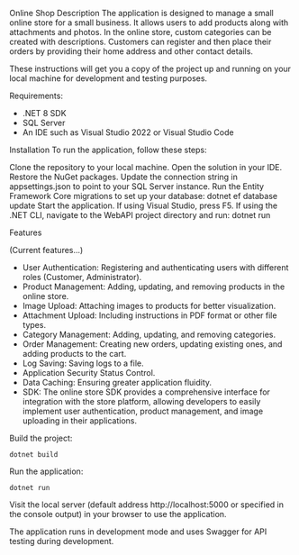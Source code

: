 Online Shop
Description
The application is designed to manage a small online store for a small business. It allows users to add products along with attachments and photos. In the online store, custom categories can be created with descriptions. Customers can register and then place their orders by providing their home address and other contact details.

These instructions will get you a copy of the project up and running on your local machine for development and testing purposes.

Requirements:

- .NET 8 SDK
- SQL Server
- An IDE such as Visual Studio 2022 or Visual Studio Code

Installation
To run the application, follow these steps:

 Clone the repository to your local machine.
 Open the solution in your IDE.
 Restore the NuGet packages.
 Update the connection string in appsettings.json to point to your SQL Server instance.
 Run the Entity Framework Core migrations to set up your database: dotnet ef database update
 Start the application. If using Visual Studio, press F5. If using the .NET CLI, navigate to the WebAPI project directory and run: dotnet run

Features

(Current features...)    
- User Authentication: Registering and authenticating users with different roles (Customer, Administrator).
- Product Management: Adding, updating, and removing products in the online store.
- Image Upload: Attaching images to products for better visualization.
- Attachment Upload: Including instructions in PDF format or other file types.
- Category Management: Adding, updating, and removing categories.
- Order Management: Creating new orders, updating existing ones, and adding products to the cart.
- Log Saving: Saving logs to a file.
- Application Security Status Control.
- Data Caching: Ensuring greater application fluidity.
- SDK: The online store SDK provides a comprehensive interface for integration with the store platform, allowing developers to easily implement user authentication, product management, and image uploading in their applications.

Build the project:

    
    dotnet build
    


Run the application:

    
    dotnet run
    


Visit the local server (default address http://localhost:5000 or specified in the console output) in your browser to use the application.

The application runs in development mode and uses Swagger for API testing during development.
